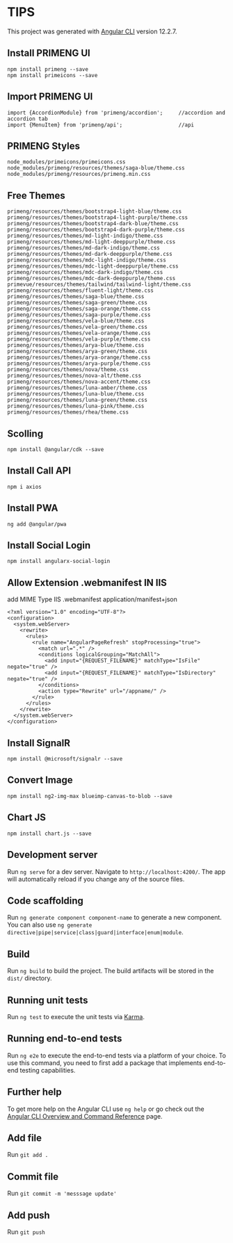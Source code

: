 # TIPS

This project was generated with [Angular CLI](https://github.com/angular/angular-cli) version 12.2.7.

## Install PRIMENG UI
```
npm install primeng --save
npm install primeicons --save
```

## Import PRIMENG UI
```
import {AccordionModule} from 'primeng/accordion';     //accordion and accordion tab
import {MenuItem} from 'primeng/api';                  //api
```

## PRIMENG Styles
```
node_modules/primeicons/primeicons.css
node_modules/primeng/resources/themes/saga-blue/theme.css
node_modules/primeng/resources/primeng.min.css

```

## Free Themes
```
primeng/resources/themes/bootstrap4-light-blue/theme.css
primeng/resources/themes/bootstrap4-light-purple/theme.css
primeng/resources/themes/bootstrap4-dark-blue/theme.css
primeng/resources/themes/bootstrap4-dark-purple/theme.css
primeng/resources/themes/md-light-indigo/theme.css
primeng/resources/themes/md-light-deeppurple/theme.css
primeng/resources/themes/md-dark-indigo/theme.css
primeng/resources/themes/md-dark-deeppurple/theme.css
primeng/resources/themes/mdc-light-indigo/theme.css
primeng/resources/themes/mdc-light-deeppurple/theme.css
primeng/resources/themes/mdc-dark-indigo/theme.css
primeng/resources/themes/mdc-dark-deeppurple/theme.css
primevue/resources/themes/tailwind/tailwind-light/theme.css
primeng/resources/themes/fluent-light/theme.css
primeng/resources/themes/saga-blue/theme.css
primeng/resources/themes/saga-green/theme.css
primeng/resources/themes/saga-orange/theme.css
primeng/resources/themes/saga-purple/theme.css
primeng/resources/themes/vela-blue/theme.css
primeng/resources/themes/vela-green/theme.css
primeng/resources/themes/vela-orange/theme.css
primeng/resources/themes/vela-purple/theme.css
primeng/resources/themes/arya-blue/theme.css
primeng/resources/themes/arya-green/theme.css
primeng/resources/themes/arya-orange/theme.css
primeng/resources/themes/arya-purple/theme.css
primeng/resources/themes/nova/theme.css
primeng/resources/themes/nova-alt/theme.css
primeng/resources/themes/nova-accent/theme.css
primeng/resources/themes/luna-amber/theme.css
primeng/resources/themes/luna-blue/theme.css
primeng/resources/themes/luna-green/theme.css
primeng/resources/themes/luna-pink/theme.css
primeng/resources/themes/rhea/theme.css

```

## Scolling
```
npm install @angular/cdk --save
```

## Install Call API
``` 
npm i axios
```
## Install PWA
```
ng add @angular/pwa
```

## Install Social Login
```
npm install angularx-social-login
```

## Allow Extension .webmanifest IN IIS
add MIME Type IIS
.webmanifest
application/manifest+json

```
<?xml version="1.0" encoding="UTF-8"?>
<configuration>
  <system.webServer>
    <rewrite>
      <rules>
        <rule name="AngularPageRefresh" stopProcessing="true">
          <match url=".*" />
          <conditions logicalGrouping="MatchAll">
            <add input="{REQUEST_FILENAME}" matchType="IsFile" negate="true" />
            <add input="{REQUEST_FILENAME}" matchType="IsDirectory" negate="true" />
          </conditions>
          <action type="Rewrite" url="/appname/" />
        </rule>
      </rules>
    </rewrite>
  </system.webServer>
</configuration>
```

## Install SignalR
```
npm install @microsoft/signalr --save
```

## Convert Image
```
npm install ng2-img-max blueimp-canvas-to-blob --save  
```

## Chart JS
```
npm install chart.js --save
```

## Development server

Run `ng serve` for a dev server. Navigate to `http://localhost:4200/`. The app will automatically reload if you change any of the source files.

## Code scaffolding

Run `ng generate component component-name` to generate a new component. You can also use `ng generate directive|pipe|service|class|guard|interface|enum|module`.

## Build

Run `ng build` to build the project. The build artifacts will be stored in the `dist/` directory.

## Running unit tests

Run `ng test` to execute the unit tests via [Karma](https://karma-runner.github.io).

## Running end-to-end tests

Run `ng e2e` to execute the end-to-end tests via a platform of your choice. To use this command, you need to first add a package that implements end-to-end testing capabilities.

## Further help

To get more help on the Angular CLI use `ng help` or go check out the [Angular CLI Overview and Command Reference](https://angular.io/cli) page.


## Add file
Run `git add .`  

## Commit file
Run `git commit -m 'messsage update'` 

## Add push
Run `git push` 